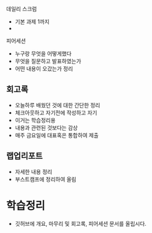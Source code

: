 
데일리 스크럼
- 기본 과제 1까지
- 



피어세션
- 누구랑 무엇을 어떻게했다
- 무엇을 질문하고 발표하였는가
- 어떤 내용이 오갔는가 정리




## 회고록
- 오늘하루 배웠던 것에 대한 간단한 정리
- 체크아웃하고 자기전에 작성하고 자기
- 이거는 학습정리용
- 내용과 관련된 것보다는 감상
- 매주 금요일에 대표혹은 통합하여 제출


## 랩업리포트
- 자세한 내용 정리
- 부스트캠프에 정리하여 올림

# 학습정리
- 깃허브에 개요, 마무리 및 회고록, 피어세션 문서를 올립시다.